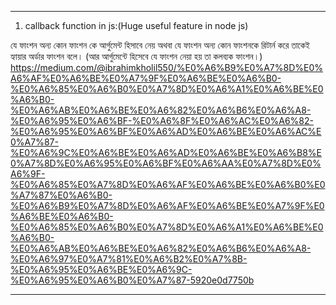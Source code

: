 -----------------------------------------------------------------------------------------------------------------

1. callback function in js:(Huge useful feature in node js)

যে ফাংশন অন্য কোন ফাংশন কে আর্গুমেন্ট হিসাবে নেয় অথবা যে ফাংশন অন্য কোন ফাংশনকে রিটার্ন করে তাকেই হ্যায়ার অর্ডার ফাংশন বলে। (আর আর্গুমেন্টে হিসেবে যে ফাংশন নেয়া হয় তা কলব্যক ফাংশন।) 
https://medium.com/@ibrahimkholil550/%E0%A6%B9%E0%A7%8D%E0%A6%AF%E0%A6%BE%E0%A7%9F%E0%A6%BE%E0%A6%B0-%E0%A6%85%E0%A6%B0%E0%A7%8D%E0%A6%A1%E0%A6%BE%E0%A6%B0-%E0%A6%AB%E0%A6%BE%E0%A6%82%E0%A6%B6%E0%A6%A8-%E0%A6%95%E0%A6%BF-%E0%A6%8F%E0%A6%AC%E0%A6%82-%E0%A6%95%E0%A6%BF%E0%A6%AD%E0%A6%BE%E0%A6%AC%E0%A7%87-%E0%A6%9C%E0%A6%BE%E0%A6%AD%E0%A6%BE%E0%A6%B8%E0%A7%8D%E0%A6%95%E0%A6%BF%E0%A6%AA%E0%A7%8D%E0%A6%9F-%E0%A6%85%E0%A7%8D%E0%A6%AF%E0%A6%BE%E0%A6%B0%E0%A7%87%E0%A6%B0-%E0%A6%B9%E0%A7%8D%E0%A6%AF%E0%A6%BE%E0%A7%9F%E0%A6%BE%E0%A6%B0-%E0%A6%85%E0%A6%B0%E0%A7%8D%E0%A6%A1%E0%A6%BE%E0%A6%B0-%E0%A6%AB%E0%A6%BE%E0%A6%82%E0%A6%B6%E0%A6%A8-%E0%A6%97%E0%A7%81%E0%A6%B2%E0%A7%8B-%E0%A6%95%E0%A6%BE%E0%A6%9C-%E0%A6%95%E0%A6%B0%E0%A7%87-5920e0d7750b 

----------------------------------------------------------------------------------------------------------------- 